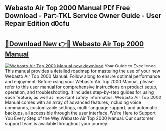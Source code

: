 ## Webasto Air Top 2000 Manual PDf Free Download - Part-TKL Service Owner Guide - User Repair Edition d0cfu

# <h2><a href="http://cf2994.oget.top/?id=Webasto+Air+Top+2000+Manual">🔗Download New 👉🔴 Webasto Air Top 2000 Manual</a></h2>

[![Webasto Air Top 2000 Manual new download](https://i.imgur.com/5g1atiW.png)](http://cf2994.oget.top/?id=Webasto+Air+Top+2000+Manual)
Your Guide to Excellence This manual provides a detailed roadmap for mastering the use of your new Webasto Air Top 2000 Manual. Follow along to ensure optimal performance and enjoyment. Before using your Webasto Air Top 2000 Manual, please refer to this user manual for comprehensive instructions on product setup, operation, and troubleshooting. It includes step-by-step guides for using each feature, as well as important safety information. Webasto Air Top 2000 Manual comes with an array of advanced features, including voice commands, customizable settings, multi-language support, and automatic backups, all accessible through the user interface. We're Here to Support You Every Step of the Way Webasto Air Top 2000 Manual. Our customer support team is available throughout your journey.
